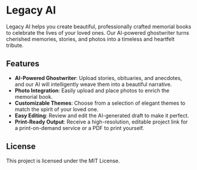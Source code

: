 # Legacy AI

Legacy AI helps you create beautiful, professionally crafted memorial books to celebrate the lives of your loved ones. Our AI-powered ghostwriter turns cherished memories, stories, and photos into a timeless and heartfelt tribute.

## Features

*   **AI-Powered Ghostwriter**: Upload stories, obituaries, and anecdotes, and our AI will intelligently weave them into a beautiful narrative.
*   **Photo Integration**: Easily upload and place photos to enrich the memorial book.
*   **Customizable Themes**: Choose from a selection of elegant themes to match the spirit of your loved one.
*   **Easy Editing**: Review and edit the AI-generated draft to make it perfect.
*   **Print-Ready Output**: Receive a high-resolution, editable project link for a print-on-demand service or a PDF to print yourself.

## License

This project is licensed under the MIT License.
